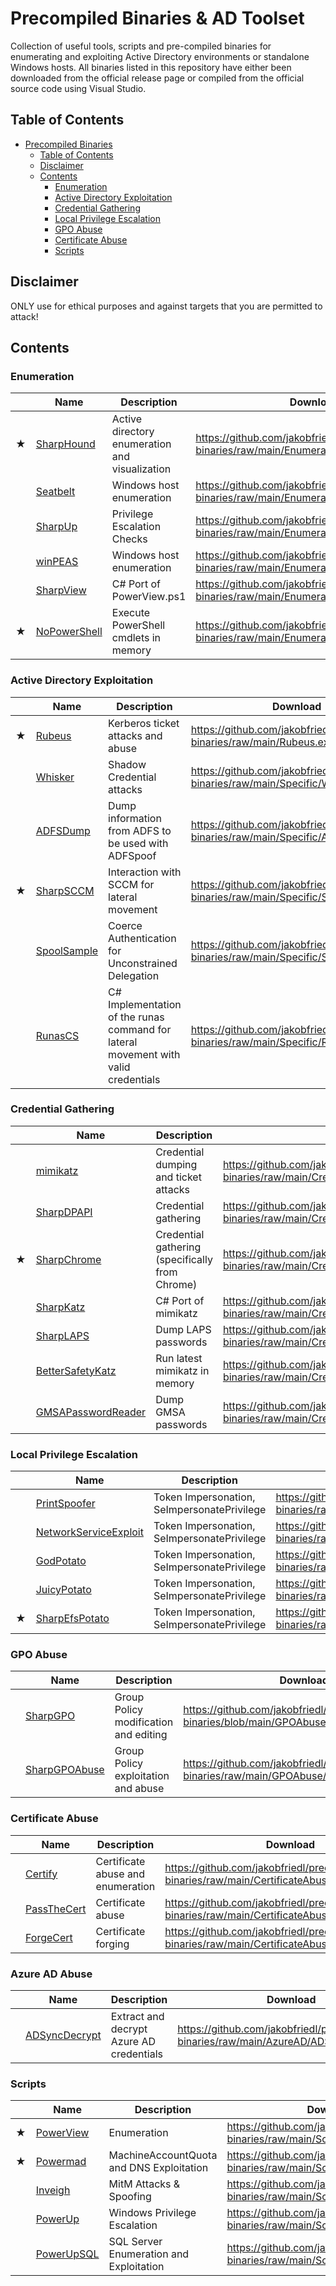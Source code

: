 # Precompiled Binaries & AD Toolset

Collection of useful tools, scripts and pre-compiled binaries for enumerating and exploiting Active Directory environments or standalone Windows hosts. All binaries listed in this repository have either been downloaded from the official release page or compiled from the official source code using Visual Studio.

## Table of Contents
- [Precompiled Binaries](#precompiled-binaries)
  - [Table of Contents](#table-of-contents)
  - [Disclaimer](#disclaimer)
  - [Contents](#contents)
    - [Enumeration](#enumeration)
    - [Active Directory Exploitation](#active-directory-exploitation)
    - [Credential Gathering](#credential-gathering)
    - [Local Privilege Escalation](#local-privilege-escalation)
    - [GPO Abuse](#gpo-abuse)
    - [Certificate Abuse](#certificate-abuse)
    - [Scripts](#scripts)



## Disclaimer

ONLY use for ethical purposes and against targets that you are permitted to attack!


## Contents

### Enumeration

| | Name | Description | Download |
|---| --- | --- | --- |
|★| [SharpHound](https://github.com/BloodHoundAD/SharpHound) | Active directory enumeration and visualization | https://github.com/jakobfriedl/precompiled-binaries/raw/main/Enumeration/SharpHound.exe |
|| [Seatbelt](https://github.com/GhostPack/Seatbelt) | Windows host enumeration | https://github.com/jakobfriedl/precompiled-binaries/raw/main/Enumeration/Seatbelt.exe |
|| [SharpUp](https://github.com/GhostPack/SharpUp) | Privilege Escalation Checks | https://github.com/jakobfriedl/precompiled-binaries/raw/main/Enumeration/SharpUp.exe |
|| [winPEAS](https://github.com/carlospolop/PEASS-ng/tree/master/winPEAS) | Windows host enumeration | https://github.com/jakobfriedl/precompiled-binaries/raw/main/Enumeration/winPEAS.exe | 
|| [SharpView](https://github.com/tevora-threat/SharpView) | C# Port of PowerView.ps1 | https://github.com/jakobfriedl/precompiled-binaries/raw/main/Enumeration/SharpView.exe |
|★| [NoPowerShell](https://github.com/bitsadmin/nopowershell) | Execute PowerShell cmdlets in memory | https://github.com/jakobfriedl/precompiled-binaries/raw/main/Enumeration/NoPowerShell.exe

### Active Directory Exploitation

| | Name | Description | Download | 
|---| --- | --- | --- |
|★| [Rubeus](https://github.com/GhostPack/Rubeus) | Kerberos ticket attacks and abuse | https://github.com/jakobfriedl/precompiled-binaries/raw/main/Rubeus.exe |
| | [Whisker](https://github.com/eladshamir/Whisker) |  Shadow Credential attacks | https://github.com/jakobfriedl/precompiled-binaries/raw/main/Specific/Whisker.exe |
| | [ADFSDump](https://github.com/mandiant/ADFSDump) | Dump information from ADFS to be used with ADFSpoof | https://github.com/jakobfriedl/precompiled-binaries/raw/main/Specific/ADFSDump.exe | 
|★| [SharpSCCM](https://github.com/Mayyhem/SharpSCCM) | Interaction with SCCM for lateral movement | https://github.com/jakobfriedl/precompiled-binaries/raw/main/Specific/SharpSCCM.exe
|| [SpoolSample](https://github.com/leechristensen/SpoolSample) | Coerce Authentication for Unconstrained Delegation | https://github.com/jakobfriedl/precompiled-binaries/raw/main/Specific/SpoolSample.exe
|| [RunasCS](https://github.com/antonioCoco/RunasCs) | C# Implementation of the runas command for lateral movement with valid credentials  | https://github.com/jakobfriedl/precompiled-binaries/raw/main/Specific/RunasCs.exe

### Credential Gathering

| | Name | Description | Download |
| --- | --- | --- | --- |
|| [mimikatz](https://github.com/ParrotSec/mimikatz) | Credential dumping and ticket attacks | https://github.com/jakobfriedl/precompiled-binaries/raw/main/Credentials/mimikatz.exe | 
|| [SharpDPAPI](https://github.com/GhostPack/SharpDPAPI) | Credential gathering | https://github.com/jakobfriedl/precompiled-binaries/raw/main/Credentials/SharpDPAPI.exe |
|★| [SharpChrome](https://github.com/GhostPack/SharpDPAPI) | Credential gathering (specifically from Chrome) | https://github.com/jakobfriedl/precompiled-binaries/raw/main/Credentials/SharpChrome.exe |
|| [SharpKatz](https://github.com/b4rtik/SharpKatz) | C# Port of mimikatz | https://github.com/jakobfriedl/precompiled-binaries/raw/main/Credentials/SharpKatz.exe |
|| [SharpLAPS](https://github.com/swisskyrepo/SharpLAPS) | Dump LAPS passwords | https://github.com/jakobfriedl/precompiled-binaries/raw/main/Credentials/SharpLAPS.exe | 
|| [BetterSafetyKatz](https://github.com/Flangvik/BetterSafetyKatz) | Run latest mimikatz in memory | https://github.com/jakobfriedl/precompiled-binaries/raw/main/Credentials/BetterSafetyKatz.exe |
|| [GMSAPasswordReader](https://github.com/rvazarkar/GMSAPasswordReader) | Dump GMSA passwords | https://github.com/jakobfriedl/precompiled-binaries/raw/main/Credentials/GMSAPasswordReader.exe | 


### Local Privilege Escalation

|| Name | Description | Download |
|---| --- | --- | --- |
|| [PrintSpoofer](https://github.com/itm4n/PrintSpoofer) | Token Impersonation, SeImpersonatePrivilege | https://github.com/jakobfriedl/precompiled-binaries/raw/main/Token/PrintSpoofer64.exe |
|| [NetworkServiceExploit](https://github.com/decoder-it/NetworkServiceExploit) | Token Impersonation, SeImpersonatePrivilege | https://github.com/jakobfriedl/precompiled-binaries/raw/main/Token/NetworkServiceExploit.exe |
|| [GodPotato](https://github.com/BeichenDream/GodPotato) | Token Impersonation, SeImpersonatePrivilege | https://github.com/jakobfriedl/precompiled-binaries/raw/main/Token/GodPotato.exe |
|| [JuicyPotato](https://github.com/ohpe/juicy-potato) | Token Impersonation, SeImpersonatePrivilege | https://github.com/jakobfriedl/precompiled-binaries/raw/main/Token/JuicyPotato.exe |
|★| [SharpEfsPotato](https://github.com/bugch3ck/SharpEfsPotato) | Token Impersonation, SeImpersonatePrivilege | https://github.com/jakobfriedl/precompiled-binaries/raw/main/Token/SharpEfsPotato.exe |

### GPO Abuse

|| Name | Description | Download | 
|---| --- | --- | --- |
|| [SharpGPO](https://github.com/Dliv3/SharpGPO)  | Group Policy modification and editing | https://github.com/jakobfriedl/precompiled-binaries/blob/main/GPOAbuse/SharpGPO.exe |
|| [SharpGPOAbuse](https://github.com/FSecureLABS/SharpGPOAbuse) | Group Policy exploitation and abuse | https://github.com/jakobfriedl/precompiled-binaries/raw/main/GPOAbuse/SharpGPOAbuse.exe |

### Certificate Abuse

|| Name | Description | Download | 
|---| --- | --- | --- |
|| [Certify](https://github.com/GhostPack/Certify) |  Certificate abuse and enumeration | https://github.com/jakobfriedl/precompiled-binaries/raw/main/CertificateAbuse/Certify.exe |
|| [PassTheCert](https://github.com/AlmondOffSec/PassTheCert) | Certificate abuse | https://github.com/jakobfriedl/precompiled-binaries/raw/main/CertificateAbuse/PassTheCert.exe |
|| [ForgeCert](https://github.com/GhostPack/ForgeCert) | Certificate forging | https://github.com/jakobfriedl/precompiled-binaries/raw/main/CertificateAbuse/ForgeCert.exe |

### Azure AD Abuse
|| Name | Description | Download | 
|---| --- | --- | --- |
|| [ADSyncDecrypt](https://github.com/dirkjanm/adconnectdump) | Extract and decrypt Azure AD credentials | https://github.com/jakobfriedl/precompiled-binaries/raw/main/AzureAD/ADSyncDecrypt.exe |

### Scripts
|| Name | Description | Download | 
|---| --- | --- | --- |
|★| [PowerView](https://github.com/PowerShellMafia/PowerSploit/tree/master/Recon) | Enumeration |  https://github.com/jakobfriedl/precompiled-binaries/raw/main/Scripts/PowerView.ps1 |
|★| [Powermad](https://github.com/Kevin-Robertson/Powermad) | MachineAccountQuota and DNS Exploitation |  https://github.com/jakobfriedl/precompiled-binaries/raw/main/Scripts/Powermad.ps1 |
|| [Inveigh](https://github.com/Kevin-Robertson/Inveigh) | MitM Attacks & Spoofing |  https://github.com/jakobfriedl/precompiled-binaries/raw/main/Scripts/Inveigh.ps1 |
|| [PowerUp](https://github.com/PowerShellMafia/PowerSploit/tree/master/Privesc) | Windows Privilege Escalation |  https://github.com/jakobfriedl/precompiled-binaries/raw/main/Scripts/PowerUp.ps1 |
|| [PowerUpSQL](https://github.com/NetSPI/PowerUpSQL) | SQL Server Enumeration and Exploitation |  https://github.com/jakobfriedl/precompiled-binaries/raw/main/Scripts/PowerUpSQL.ps1 |
